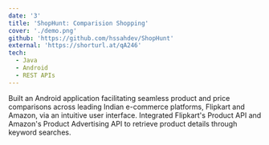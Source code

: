 ```yaml
---
date: '3'
title: 'ShopHunt: Comparision Shopping'
cover: './demo.png'
github: 'https://github.com/hssahdev/ShopHunt'
external: 'https://shorturl.at/qA246'
tech:
  - Java
  - Android
  - REST APIs
---
```


Built an Android application facilitating seamless product and price comparisons across leading Indian e-commerce platforms, Flipkart and Amazon, via an intuitive user interface. Integrated Flipkart's Product API and Amazon's Product Advertising API to retrieve product details through keyword searches.
